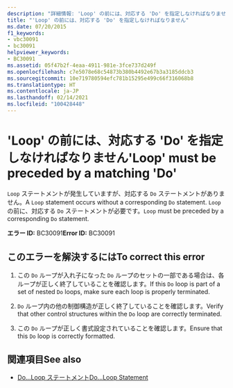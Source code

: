 ```yaml
---
description: "詳細情報: 'Loop' の前には、対応する 'Do' を指定しなければなりません"
title: "'Loop' の前には、対応する 'Do' を指定しなければなりません"
ms.date: 07/20/2015
f1_keywords:
- vbc30091
- bc30091
helpviewer_keywords:
- BC30091
ms.assetid: 05f47b2f-4eaa-4911-981e-3fce737d249f
ms.openlocfilehash: c7e5078e68c54873b380b4492e67b3a3185ddcb3
ms.sourcegitcommit: 10e719780594efc781b15295e499c66f316068b8
ms.translationtype: HT
ms.contentlocale: ja-JP
ms.lasthandoff: 02/14/2021
ms.locfileid: "100428448"
---
```

# <a name="loop-must-be-preceded-by-a-matching-do"></a><span data-ttu-id="293f6-103">'Loop' の前には、対応する 'Do' を指定しなければなりません</span><span class="sxs-lookup"><span data-stu-id="293f6-103">'Loop' must be preceded by a matching 'Do'</span></span>

<span data-ttu-id="293f6-104">`Loop` ステートメントが発生していますが、対応する `Do` ステートメントがありません。</span><span class="sxs-lookup"><span data-stu-id="293f6-104">A `Loop` statement occurs without a corresponding `Do` statement.</span></span> <span data-ttu-id="293f6-105">`Loop` の前に、対応する `Do` ステートメントが必要です。</span><span class="sxs-lookup"><span data-stu-id="293f6-105">`Loop` must be preceded by a corresponding `Do` statement.</span></span>  
  
 <span data-ttu-id="293f6-106">**エラー ID:** BC30091</span><span class="sxs-lookup"><span data-stu-id="293f6-106">**Error ID:** BC30091</span></span>  
  
## <a name="to-correct-this-error"></a><span data-ttu-id="293f6-107">このエラーを解決するには</span><span class="sxs-lookup"><span data-stu-id="293f6-107">To correct this error</span></span>  
  
1. <span data-ttu-id="293f6-108">この `Do` ループが入れ子になった `Do` ループのセットの一部である場合は、各ループが正しく終了していることを確認します。</span><span class="sxs-lookup"><span data-stu-id="293f6-108">If this `Do` loop is part of a set of nested `Do` loops, make sure each loop is properly terminated.</span></span>  
  
2. <span data-ttu-id="293f6-109">`Do` ループ内の他の制御構造が正しく終了していることを確認します。</span><span class="sxs-lookup"><span data-stu-id="293f6-109">Verify that other control structures within the `Do` loop are correctly terminated.</span></span>  
  
3. <span data-ttu-id="293f6-110">この `Do` ループが正しく書式設定されていることを確認します。</span><span class="sxs-lookup"><span data-stu-id="293f6-110">Ensure that this `Do` loop is correctly formatted.</span></span>  
  
## <a name="see-also"></a><span data-ttu-id="293f6-111">関連項目</span><span class="sxs-lookup"><span data-stu-id="293f6-111">See also</span></span>

- [<span data-ttu-id="293f6-112">Do...Loop ステートメント</span><span class="sxs-lookup"><span data-stu-id="293f6-112">Do...Loop Statement</span></span>](../language-reference/statements/do-loop-statement.md)
